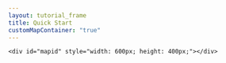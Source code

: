 ```yaml
---
layout: tutorial_frame
title: Quick Start
customMapContainer: "true"
---
```

	<div id="mapid" style="width: 600px; height: 400px;"></div>
<script>

	var mymap = L.map('mapid').setView([51.505, -0.09], 13);

	L.tileLayer('http://{s}.tile.osm.org/{z}/{x}/{y}.png', {
			attribution: '&copy; <a href="http://osm.org/copyright">OpenStreetMap</a> contributors'
		}).addTo(mymap);

	var marker = L.marker([51.5, -0.09]).addTo(mymap);

	var circle = L.circle([51.508, -0.11], 500, {
		color: 'red',
		fillColor: '#f03',
		fillOpacity: 0.5,
	}).addTo(mymap);

	var polygon = L.polygon([
		[51.509, -0.08],
		[51.503, -0.06],
		[51.51, -0.047]
	]).addTo(mymap);

	marker.bindPopup("<b>Hello world!</b><br>I am a popup.").openPopup();
	circle.bindPopup("I am a circle.");
	polygon.bindPopup("I am a polygon.");

	var popup = L.popup()
		.setLatLng([51.5, -0.09])
		.setContent("I am a standalone popup.")
		.openOn(mymap);

	var popup = L.popup();

	function onMapClick(e) {
		popup
			.setLatLng(e.latlng)
			.setContent("You clicked the map at " + e.latlng.toString())
			.openOn(mymap);
	}

	mymap.on('click', onMapClick);

</script>
